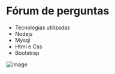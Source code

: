 # Fórum de perguntas
- Tecnologias utilizadas
- Nodejs
- Mysql
- Html e Css
- Bootstrap

![image](https://user-images.githubusercontent.com/83039172/225867130-a8d22fc1-2557-48ec-b3bb-bf3014a04980.png)
